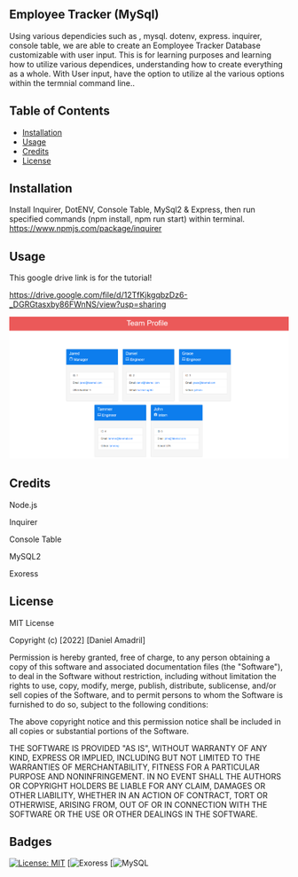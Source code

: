 ## Employee Tracker (MySql)


Using various dependicies such as , mysql. dotenv, express. inquirer, console table, we are able to create an Eomployee Tracker Database customizable with user input.
This is for learning purposes and learning how to utilize various dependices, understanding how to create everything as a whole.
With User input, have the option to utilize al the various options within the termnial command line..


## Table of Contents 



- [Installation](#installation)
- [Usage](#usage)
- [Credits](#credits)
- [License](#license)

## Installation

Install Inquirer, DotENV, Console Table, MySql2  & Express, then run specified commands (npm install, npm run start)  within terminal.
https://www.npmjs.com/package/inquirer
## Usage

This google drive link is for the tutorial!

https://drive.google.com/file/d/12TfKjkgqbzDz6-_DGRGtasxby86FWnNS/view?usp=sharing

 <img src="https://raw.githubusercontent.com/wickedslug883/TeamProfileGen/main/images/Screenshot_100.png"/>
  


## Credits

  Node.js
  
  Inquirer

 Console Table
 
 MySQL2
 
 Exoress
 

## License

MIT License

Copyright (c) [2022] [Daniel Amadril]

Permission is hereby granted, free of charge, to any person obtaining a copy of this software and associated documentation files (the "Software"), to deal in the Software without restriction, including without limitation the rights to use, copy, modify, merge, publish, distribute, sublicense, and/or sell copies of the Software, and to permit persons to whom the Software is furnished to do so, subject to the following conditions:

The above copyright notice and this permission notice shall be included in all copies or substantial portions of the Software.

THE SOFTWARE IS PROVIDED "AS IS", WITHOUT WARRANTY OF ANY KIND, EXPRESS OR IMPLIED, INCLUDING BUT NOT LIMITED TO THE WARRANTIES OF MERCHANTABILITY, FITNESS FOR A PARTICULAR PURPOSE AND NONINFRINGEMENT. IN NO EVENT SHALL THE AUTHORS OR COPYRIGHT HOLDERS BE LIABLE FOR ANY CLAIM, DAMAGES OR OTHER LIABILITY, WHETHER IN AN ACTION OF CONTRACT, TORT OR OTHERWISE, ARISING FROM, OUT OF OR IN CONNECTION WITH THE SOFTWARE OR THE USE OR OTHER DEALINGS IN THE SOFTWARE.
## Badges


[![License: MIT](https://img.shields.io/badge/License-MIT-yellow.svg)](https://opensource.org/licenses/MIT)
[![Exoress](https://img.shields.io/badge/Express.js-000000?style=for-the-badge&logo=express&logoColor=white)
[![MySQL](https://img.shields.io/badge/MySQL-005C84?style=for-the-badge&logo=mysql&logoColor=white)
